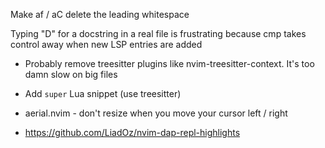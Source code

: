 Make af / aC delete the leading whitespace

Typing "D" for a docstring in a real file is frustrating because cmp takes control away when new  LSP entries are added

- Probably remove treesitter plugins like nvim-treesitter-context. It's too damn slow on big files

- Add ``super`` Lua snippet (use treesitter)

- aerial.nvim - don't resize when you move your cursor left / right

- https://github.com/LiadOz/nvim-dap-repl-highlights

